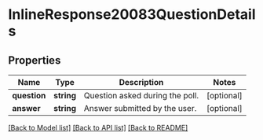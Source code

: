 # InlineResponse20083QuestionDetails

## Properties
Name | Type | Description | Notes
------------ | ------------- | ------------- | -------------
**question** | **string** | Question asked during the poll. | [optional] 
**answer** | **string** | Answer submitted by the user. | [optional] 

[[Back to Model list]](../README.md#documentation-for-models) [[Back to API list]](../README.md#documentation-for-api-endpoints) [[Back to README]](../README.md)


